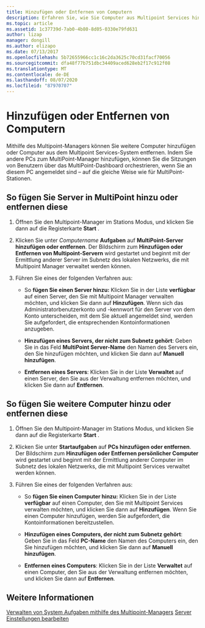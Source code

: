 ```yaml
---
title: Hinzufügen oder Entfernen von Computern
description: Erfahren Sie, wie Sie Computer aus Multipoint Services hinzufügen und daraus entfernen.
ms.topic: article
ms.assetid: 1c37739d-7ab0-4b80-8d05-0330e79fd631
author: lizap
manager: dongill
ms.author: elizapo
ms.date: 07/13/2017
ms.openlocfilehash: 5b72655966cc1c16c2da3625c70cd31facf70056
ms.sourcegitcommit: dfa48f77b751dbc34409aced628eb2f17c912f08
ms.translationtype: MT
ms.contentlocale: de-DE
ms.lasthandoff: 08/07/2020
ms.locfileid: "87970707"
---
```

# <a name="add-or-remove-computers"></a>Hinzufügen oder Entfernen von Computern
Mithilfe des Multipoint-Managers können Sie weitere Computer hinzufügen oder Computer aus dem Multipoint Services-System entfernen. Indem Sie andere PCs zum MultiPoint-Manager hinzufügen, können Sie die Sitzungen von Benutzern über das MultiPoint-Dashboard orchestrieren, wenn Sie an diesem PC angemeldet sind – auf die gleiche Weise wie für MultiPoint-Stationen.

## <a name="to-add-or-remove-servers-in-multipoint"></a>So fügen Sie Server in MultiPoint hinzu oder entfernen diese

1.  Öffnen Sie den Multipoint-Manager im Stations Modus, und klicken Sie dann auf die Registerkarte **Start** .

2.  Klicken Sie unter *Computername* **Aufgaben** auf **MultiPoint-Server hinzufügen oder entfernen**. Der Bildschirm zum **Hinzufügen oder Entfernen von Multipoint-Servern** wird gestartet und beginnt mit der Ermittlung anderer Server im Subnetz des lokalen Netzwerks, die mit Multipoint Manager verwaltet werden können.

3.  Führen Sie eines der folgenden Verfahren aus:

    -   So **fügen Sie einen Server hinzu:** Klicken Sie in der Liste **verfügbar** auf einen Server, den Sie mit Multipoint Manager verwalten möchten, und klicken Sie dann auf **Hinzufügen**. Wenn sich das Administratorbenutzerkonto und -kennwort für den Server von dem Konto unterscheiden, mit dem Sie aktuell angemeldet sind, werden Sie aufgefordert, die entsprechenden Kontoinformationen anzugeben.

    -   **Hinzufügen eines Servers, der nicht zum Subnetz gehört**: Geben Sie in das Feld **MultiPoint Server-Name** den Namen des Servers ein, den Sie hinzufügen möchten, und klicken Sie dann auf **Manuell hinzufügen**.

    -   **Entfernen eines Servers**: Klicken Sie in der Liste **Verwaltet** auf einen Server, den Sie aus der Verwaltung entfernen möchten, und klicken Sie dann auf **Entfernen**.

## <a name="to-add-or-remove-other-computers"></a>So fügen Sie weitere Computer hinzu oder entfernen diese

1.  Öffnen Sie den Multipoint-Manager im Stations Modus, und klicken Sie dann auf die Registerkarte **Start** .

2.  Klicken Sie unter **Startaufgaben** auf **PCs hinzufügen oder entfernen**. Der Bildschirm zum **Hinzufügen oder Entfernen persönlicher Computer** wird gestartet und beginnt mit der Ermittlung anderer Computer im Subnetz des lokalen Netzwerks, die mit Multipoint Services verwaltet werden können.

3.  Führen Sie eines der folgenden Verfahren aus:

    -   So **fügen Sie einen Computer hinzu:** Klicken Sie in der Liste **verfügbar** auf einen Computer, den Sie mit Multipoint Services verwalten möchten, und klicken Sie dann auf **Hinzufügen**. Wenn Sie einen Computer hinzufügen, werden Sie aufgefordert, die Kontoinformationen bereitzustellen.

    -   **Hinzufügen eines Computers, der nicht zum Subnetz gehört**: Geben Sie in das Feld **PC-Name** den Namen des Computers ein, den Sie hinzufügen möchten, und klicken Sie dann auf **Manuell hinzufügen**.

    -   **Entfernen eines Computers**: Klicken Sie in der Liste **Verwaltet** auf einen Computer, den Sie aus der Verwaltung entfernen möchten, und klicken Sie dann auf **Entfernen**.

## <a name="see-also"></a>Weitere Informationen
[Verwalten von System Aufgaben mithilfe des Multipoint-Managers](Manage-System-Tasks-Using-MultiPoint-Manager.md) 
 [Server Einstellungen bearbeiten](Edit-Server-Settings.md)